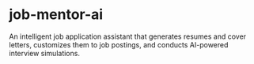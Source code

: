 # job-mentor-ai
An intelligent job application assistant that generates resumes and cover letters, customizes them to job postings, and conducts AI-powered interview simulations.

